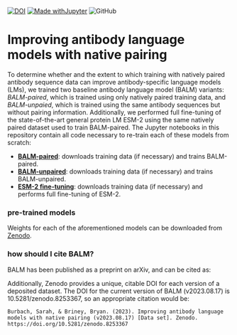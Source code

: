 [![DOI](https://zenodo.org/badge/DOI/10.5281/zenodo.8253367.svg)](https://doi.org/10.5281/zenodo.8253367)
[![Made withJupyter](https://img.shields.io/badge/Made%20with-Jupyter-orange?logo=Jupyter)](https://jupyter.org/try)
![GitHub](https://img.shields.io/github/license/briney/antiref)

# Improving antibody language models with native pairing

To determine whether and the extent to which training with natively paired antibody sequence data can improve antibody-specific language models (LMs), we trained two baseline antibody language model (BALM) variants: *BALM-paired*, which is trained using only natively paired training data, and *BALM-unpaied*, which is trained using the same antibody sequences but without pairing information. Additionally, we performed full fine-tuning of the state-of-the-art general protein LM ESM-2 using the same natively paired dataset used to train BALM-paired. The Jupyter notebooks in this repository contain all code necessary to re-train each of these models from scratch:

* [**BALM-paired**](BALM-paired.ipynb): downloads training data (if necessary) and trains BALM-paired.
* [**BALM-unpaired**](BALM-unpaired.ipynb): downloads training data (if necessary) and trains BALM-unpaired.
* [**ESM-2 fine-tuning**](ESM2_fine-tuning.ipynb): downloads training data (if necessary) and performs full fine-tuning of ESM-2.

### pre-trained models
Weights for each of the aforementioned models can be downloaded from [Zenodo](https://zenodo.org/record/8253367).

### how should I cite BALM?
BALM has been published as a preprint on arXiv, and can be cited as:


Additionally, Zenodo provides a unique, citable DOI for each version of a deposited dataset. The DOI for the current version of BALM (v2023.08.17) is 10.5281/zenodo.8253367, so an appropriate citation would be:

```
Burbach, Sarah, & Briney, Bryan. (2023). Improving antibody language models with native pairing (v2023.08.17) [Data set]. Zenodo. https://doi.org/10.5281/zenodo.8253367
```

